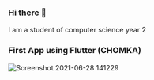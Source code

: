 ### Hi there 👋


I am a student of computer science year 2

<h3>First App using Flutter (CHOMKA)</h3>

![Screenshot 2021-06-28 141229](https://user-images.githubusercontent.com/64300383/123595503-2f0c8b80-d81b-11eb-96a6-aceff25a425a.png)


